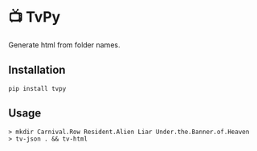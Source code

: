 # 📺 TvPy 
Generate html from folder names.

## Installation
`pip install tvpy`

## Usage
```shell
> mkdir Carnival.Row Resident.Alien Liar Under.the.Banner.of.Heaven
> tv-json . && tv-html
```
